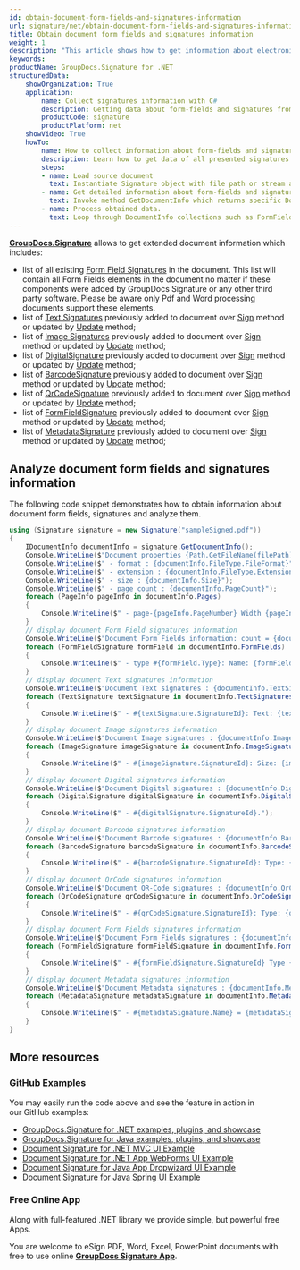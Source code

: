 ```yaml
---
id: obtain-document-form-fields-and-signatures-information
url: signature/net/obtain-document-form-fields-and-signatures-information
title: Obtain document form fields and signatures information
weight: 1
description: "This article shows how to get information about electronic signatures in the document and its form fields with GroupDocs.Signature API."
keywords: 
productName: GroupDocs.Signature for .NET
structuredData:
    showOrganization: True
    application:    
        name: Collect signatures information with C#    
        description: Getting data about form-fields and signatures from documents with C# language by GroupDocs.Signature for .NET APIs
        productCode: signature
        productPlatform: net 
    showVideo: True
    howTo:
        name: How to collect information about form-fields and signatures in documents with C# 
        description: Learn how to get data of all presented signatures and form-fields in supported document using C#
        steps:
        - name: Load source document
          text: Instantiate Signature object with file path or stream as a constructor parameter will load the document. 
        - name: Get detailed information about form-fields and signatures. 
          text: Invoke method GetDocumentInfo which returns specific DocumentInfo object.
        - name: Process obtained data. 
          text: Loop through DocumentInfo collections such as FormFields, TextSignatures, Pages etc.
---
```

[**GroupDocs.Signature**](https://products.groupdocs.com/signature/net) allows to get extended document information which includes:

* list of all existing [Form Field Signatures](https://reference.groupdocs.com/signature/net/groupdocs.signature.domain/formfieldsignature/) in the document. This list will contain all Form Fields elements in the document no matter if these components were added by GroupDocs Signature or any other third party software. Please be aware only Pdf and Word processing documents support these elements.
* list of [Text Signatures](https://reference.groupdocs.com/signature/net/groupdocs.signature.domain/textsignature) previously added to document over [Sign](https://reference.groupdocs.com/signature/net/groupdocs.signature/signature/sign/) method or updated by [Update](https://reference.groupdocs.com/signature/net/groupdocs.signature/signature/update) method;
* list of [Image Signatures](https://reference.groupdocs.com/signature/net/groupdocs.signature.domain/imagesignature) previously added to document over [Sign](https://reference.groupdocs.com/signature/net/groupdocs.signature/signature/sign/) method or updated by [Update](https://reference.groupdocs.com/signature/net/groupdocs.signature/signature/update) method;
* list of [DigitalSignature](https://reference.groupdocs.com/signature/net/groupdocs.signature.domain/digitalsignature) previously added to document over [Sign](https://reference.groupdocs.com/signature/net/groupdocs.signature/signature/sign/) method or updated by [Update](https://reference.groupdocs.com/signature/net/groupdocs.signature/signature/update) method;
* list of [BarcodeSignature](https://reference.groupdocs.com/signature/net/groupdocs.signature.domain/barcodesignature) previously added to document over [Sign](https://reference.groupdocs.com/signature/net/groupdocs.signature/signature/sign/) method or updated by [Update](https://reference.groupdocs.com/signature/net/groupdocs.signature/signature/update) method;
* list of [QrCodeSignature](https://reference.groupdocs.com/signature/net/groupdocs.signature.domain/qrcodesignature) previously added to document over [Sign](https://reference.groupdocs.com/signature/net/groupdocs.signature/signature/sign/) method or updated by [Update](https://reference.groupdocs.com/signature/net/groupdocs.signature/signature/update) method;
* list of [FormFieldSignature](https://reference.groupdocs.com/signature/net/groupdocs.signature.domain/formfieldsignature/) previously added to document over [Sign](https://reference.groupdocs.com/signature/net/groupdocs.signature/signature/sign/) method or updated by [Update](https://reference.groupdocs.com/signature/net/groupdocs.signature/signature/update) method;
* list of [MetadataSignature](https://reference.groupdocs.com/signature/net/groupdocs.signature.domain/metadatasignature/) previously added to document over [Sign](https://reference.groupdocs.com/signature/net/groupdocs.signature/signature/sign/) method or updated by [Update](https://reference.groupdocs.com/signature/net/groupdocs.signature/signature/update) method;

## Analyze document form fields and signatures information

The following code snippet demonstrates how to obtain information about document form fields, signatures and analyze them.

```csharp
using (Signature signature = new Signature("sampleSigned.pdf"))
{
    IDocumentInfo documentInfo = signature.GetDocumentInfo();
    Console.WriteLine($"Document properties {Path.GetFileName(filePath)}:");
    Console.WriteLine($" - format : {documentInfo.FileType.FileFormat}");
    Console.WriteLine($" - extension : {documentInfo.FileType.Extension}");
    Console.WriteLine($" - size : {documentInfo.Size}");
    Console.WriteLine($" - page count : {documentInfo.PageCount}");
    foreach (PageInfo pageInfo in documentInfo.Pages)
    {
        Console.WriteLine($" - page-{pageInfo.PageNumber} Width {pageInfo.Width}, Height {pageInfo.Height}");
    }
    // display document Form Field signatures information
    Console.WriteLine($"Document Form Fields information: count = {documentInfo.FormFields.Count}");
    foreach (FormFieldSignature formField in documentInfo.FormFields)
    {
        Console.WriteLine($" - type #{formField.Type}: Name: {formField.Name} Value: {formField.Value}");
    }
    // display document Text signatures information
    Console.WriteLine($"Document Text signatures : {documentInfo.TextSignatures.Count}");
    foreach (TextSignature textSignature in documentInfo.TextSignatures)
    {
        Console.WriteLine($" - #{textSignature.SignatureId}: Text: {textSignature.Text}");
    }
    // display document Image signatures information
    Console.WriteLine($"Document Image signatures : {documentInfo.ImageSignatures.Count}");
    foreach (ImageSignature imageSignature in documentInfo.ImageSignatures)
    {
        Console.WriteLine($" - #{imageSignature.SignatureId}: Size: {imageSignature.Size} bytes, Format: {imageSignature.Format}.");
    }
    // display document Digital signatures information
    Console.WriteLine($"Document Digital signatures : {documentInfo.DigitalSignatures.Count}");
    foreach (DigitalSignature digitalSignature in documentInfo.DigitalSignatures)
    {
        Console.WriteLine($" - #{digitalSignature.SignatureId}.");
    }
    // display document Barcode signatures information
    Console.WriteLine($"Document Barcode signatures : {documentInfo.BarcodeSignatures.Count}");
    foreach (BarcodeSignature barcodeSignature in documentInfo.BarcodeSignatures)
    {
        Console.WriteLine($" - #{barcodeSignature.SignatureId}: Type: {barcodeSignature.EncodeType?.TypeName}. Text: {barcodeSignature.Text}");
    }
    // display document QrCode signatures information
    Console.WriteLine($"Document QR-Code signatures : {documentInfo.QrCodeSignatures.Count}");
    foreach (QrCodeSignature qrCodeSignature in documentInfo.QrCodeSignatures)
    {
        Console.WriteLine($" - #{qrCodeSignature.SignatureId}: Type: {qrCodeSignature.EncodeType?.TypeName}. Text: {qrCodeSignature.Text}");
    }
    // display document Form Fields signatures information
    Console.WriteLine($"Document Form Fields signatures : {documentInfo.FormFieldSignatures.Count}");
    foreach (FormFieldSignature formFieldSignature in documentInfo.FormFields)
    {
        Console.WriteLine($" - #{formFieldSignature.SignatureId} Type {formFieldSignature.Type}: Name: {formFieldSignature.Name} Value: {formFieldSignature.Value}");
    }
    // display document Metadata signatures information
    Console.WriteLine($"Document Metadata signatures : {documentInfo.MetadataSignatures.Count}");
    foreach (MetadataSignature metadataSignature in documentInfo.MetadataSignatures)
    {
        Console.WriteLine($" - #{metadataSignature.Name} = {metadataSignature.Value}");
    }
}
```

## More resources

### GitHub Examples

You may easily run the code above and see the feature in action in our GitHub examples:

* [GroupDocs.Signature for .NET examples, plugins, and showcase](https://github.com/groupdocs-signature/GroupDocs.Signature-for-.NET)
* [GroupDocs.Signature for Java examples, plugins, and showcase](https://github.com/groupdocs-signature/GroupDocs.Signature-for-Java)
* [Document Signature for .NET MVC UI Example](https://github.com/groupdocs-signature/GroupDocs.Signature-for-.NET-MVC)
* [Document Signature for .NET App WebForms UI Example](https://github.com/groupdocs-signature/GroupDocs.Signature-for-.NET-WebForms)
* [Document Signature for Java App Dropwizard UI Example](https://github.com/groupdocs-signature/GroupDocs.Signature-for-Java-Dropwizard)
* [Document Signature for Java Spring UI Example](https://github.com/groupdocs-signature/GroupDocs.Signature-for-Java-Spring)

### Free Online App

Along with full-featured .NET library we provide simple, but powerful free Apps.

You are welcome to eSign PDF, Word, Excel, PowerPoint documents with free to use online **[GroupDocs Signature App](https://products.groupdocs.app/signature)**.
